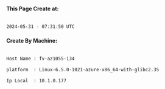 
   
#### This Page Create at:

```bash

2024-05-31 - 07:31:50 UTC

```

#### Create By Machine:

```bash

Host Name : fv-az1055-134

platform  : Linux-6.5.0-1021-azure-x86_64-with-glibc2.35

Ip Local  : 10.1.0.177

```

